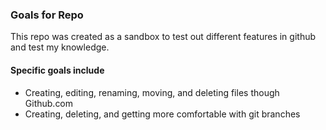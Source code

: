 ### Goals for Repo
This repo was created as a sandbox to test out different features in github and test my knowledge. 
#### Specific goals include 
* Creating, editing, renaming, moving, and deleting files though Github.com
* Creating, deleting, and getting more comfortable with git branches
